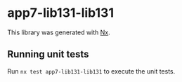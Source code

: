 # app7-lib131-lib131

This library was generated with [Nx](https://nx.dev).

## Running unit tests

Run `nx test app7-lib131-lib131` to execute the unit tests.
